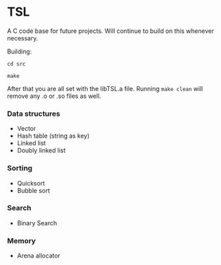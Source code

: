 # TSL
A C code base for future projects. Will continue to build on this whenever necessary. 

Building:

`cd src`

`make`

After that you are all set with the libTSL.a file. Running `make clean` will remove any .o or .so files as well.

### Data structures
- Vector
- Hash table (string as key)
- Linked list
- Doubly linked list 

### Sorting 
- Quicksort
- Bubble sort

### Search
- Binary Search

### Memory
- Arena allocator

